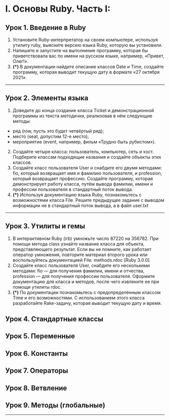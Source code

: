 #  I. Основы Ruby. Часть I:
## Урок 1. Введение в Ruby
1. Установите Ruby-интерпретатор на своем компьютере, используя утилиту ruby, выясните версию языка Ruby, которую вы установили.
2. Напишите и запустите на выполнение программу, которая бы приветствовала вас по имени на русском языке, например, «Привет, Олег!».
3. **(*)** В документации найдите описание классов Date и Time, создайте программу, которая выводит текущую дату в формате «27 октября 2021».
***
## Урок 2. Элементы языка
1. Доведите до конца создание класса Ticket и демонстрационной программы из текста методички, реализовав в нём следующие методы:
* ряд (row, пусть это будет четвёртый ряд);
* место (seat, допустим 12-е место);
* мероприятие  (event, например, фильм «Трудно быть рубистом»).
2. Создайте четыре класса: пользователь, компьютер, сеть и хост. Подберите классам подходящие названия и создайте объекты этих классов.
3. Создайте класс пользователя User и снабдите его двумя методами: fio, который возвращает имя и фамилию пользователя, и profession, который возвращает профессию. Создайте программу, которая демонстрирует работу класса, путём вывода фамилии, имени и профессии пользователя в стандартный поток вывода.
4. **(*)** Используя документацию языка Ruby, познакомьтесь с возможностями класса File. Решите предыдущее задание с выводом информации не в стандартный поток вывода, а в файл user.txt
***
## Урок 3. Утилиты и гемы
1. В интерактивном Ruby (irb) умножьте число 87220 на 356782. При помощи метода class узнайте название класса для объекта, представляющего результат. Если вы не помните, как работает оператор умножения, повторите материал второго урока или воспользуйтесь документацией File: methods.rdoc [Ruby 3.0.0]. 
2. Создайте класс пользователя User, снабдите его несколькими методами: fio — для получения  фамилии, имени и отчества, profession — для получения профессии пользователя. Оформите документацию для класса и методов, после чего извлеките ее при помощи утилиты rdoc.
3. **(*)** По документации познакомьтесь с предопределённым классом Time и его возможностями. С использованием этого класса разработайте Rake-задачу, которая выводит текущую дату и время.
## Урок 4. Стандартные классы
## Урок 5. Переменные
## Урок 6. Константы
## Урок 7. Операторы
## Урок 8. Ветвление
## Урок 9. Методы (глобальные)
***

